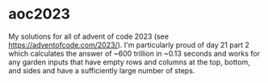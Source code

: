 # aoc2023
My solutions for all of advent of code 2023 (see https://adventofcode.com/2023/). I'm particularly proud of day 21 part 2 which calculates the answer of ~600 trillion in ~0.13 seconds and works for any garden inputs that have empty rows and columns at the top, bottom, and sides and have a sufficiently large number of steps.